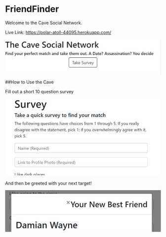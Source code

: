 # FriendFinder

Welcome to the Cave Social Network.

Live Link: https://polar-atoll-44095.herokuapp.com/

![the Cave](/assets/1_theCave.PNG)

##How to Use the Cave

Fill out a short 10 question survey 

![take Survey](/assets/2_theSurvey.PNG)

And then be greeted with your next target!

![target](/assets/3_theTarget.PNG)